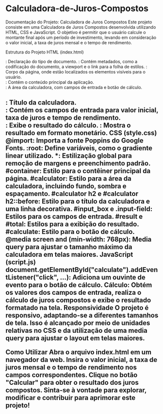 # Calculadora-de-Juros-Compostos

Documentação do Projeto: Calculadora de Juros Compostos
Este projeto consiste em uma Calculadora de Juros Compostos desenvolvida utilizando HTML, CSS e JavaScript. O objetivo é permitir que o usuário calcule o montante final após um período de investimento, levando em consideração o valor inicial, a taxa de juros mensal e o tempo de rendimento.

Estrutura do Projeto
HTML (index.html)
<!DOCTYPE html>: Declaração do tipo de documento.
<head>: Contém metadados, como a codificação do documento, a viewport e o link para a folha de estilos.
<body>: Corpo da página, onde estão localizados os elementos visíveis para o usuário.
<main>: Contém o conteúdo principal da aplicação.
<div id="calculator">: A área da calculadora, com campos de entrada e botão de cálculo.
<h2>: Título da calculadora.
<div id="input_box">: Contém os campos de entrada para valor inicial, taxa de juros e tempo de rendimento.
<div id="result">: Exibe o resultado do cálculo.
<span id="total">: Mostra o resultado em formato monetário.
CSS (style.css)
@import: Importa a fonte Poppins do Google Fonts.
:root: Define variáveis, como o gradiente linear utilizado.
*: Estilização global para remoção de margens e preenchimento padrão.
#container: Estilo para o contêiner principal da página.
#calculator: Estilo para a área da calculadora, incluindo fundo, sombra e espaçamento.
#calculator h2 e #calculator h2::before: Estilo para o título da calculadora e uma linha decorativa.
#input_box e .input-field: Estilos para os campos de entrada.
#result e #total: Estilos para a exibição do resultado.
#calculate: Estilo para o botão de cálculo.
@media screen and (min-width: 768px): Media query para ajustar o tamanho máximo da calculadora em telas maiores.
JavaScript (script.js)
document.getElementById("calculate").addEventListener("click", ...): Adiciona um ouvinte de evento para o botão de cálculo.
Cálculo: Obtém os valores dos campos de entrada, realiza o cálculo de juros compostos e exibe o resultado formatado na tela.
Responsividade
O projeto é responsivo, adaptando-se a diferentes tamanhos de tela. Isso é alcançado por meio de unidades relativas no CSS e da utilização de uma media query para ajustar o layout em telas maiores.

Como Utilizar
Abra o arquivo index.html em um navegador da web.
Insira o valor inicial, a taxa de juros mensal e o tempo de rendimento nos campos correspondentes.
Clique no botão "Calcular" para obter o resultado dos juros compostos.
Sinta-se à vontade para explorar, modificar e contribuir para aprimorar este projeto!
 
